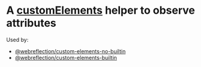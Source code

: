 # A [customElements](https://github.com/WebReflection/custom-elements#readme) helper to observe attributes

Used by:

  * [@webreflection/custom-elements-no-builtin](https://github.com/WebReflection/custom-elements-no-builtin#readme)
  * [@webreflection/custom-elements-builtin](https://github.com/WebReflection/custom-elements-builtin#readme)
